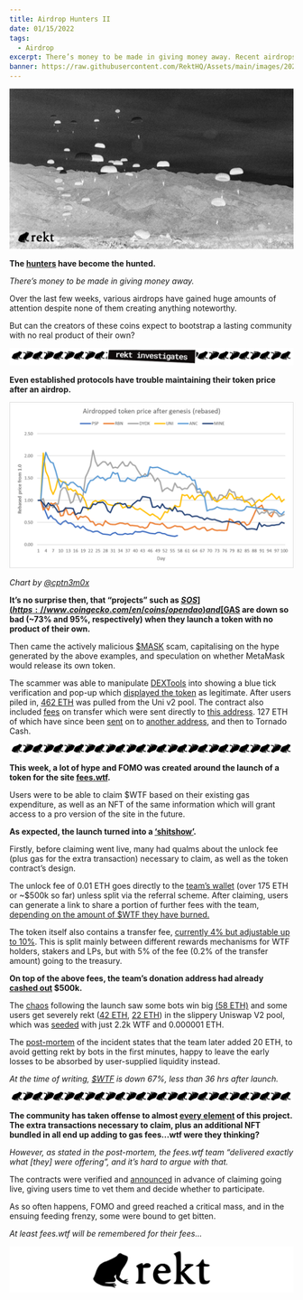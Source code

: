 ```yaml
---
title: Airdrop Hunters II
date: 01/15/2022
tags:
  - Airdrop
excerpt: There’s money to be made in giving money away. Recent airdrops have gained huge amounts of attention. But can the coin creators create a lasting community with no real product of their own?
banner: https://raw.githubusercontent.com/RektHQ/Assets/main/images/2022/01/airdrop2-header.png
---
```

![](https://raw.githubusercontent.com/RektHQ/Assets/main/images/2022/01/airdrop2-header.png)

**The [hunters](https://rekt.news/airdrop-hunters/) have become the hunted.**

_There’s money to be made in giving money away._

Over the last few weeks, various airdrops have gained huge amounts of attention despite none of them creating anything noteworthy.

But can the creators of these coins expect to bootstrap a lasting community with no real product of their own?

![](https://raw.githubusercontent.com/RektHQ/Assets/main/images/2021/09/rekt-investigates-linebreak.png)

**Even established protocols have trouble maintaining their token price after an airdrop.**

![](https://raw.githubusercontent.com/RektHQ/Assets/main/images/2022/01/airdrop2-graph.png)

_Chart by [@cptn3m0x](https://twitter.com/cptn3m0x/status/1480803452754096130)_

**It’s no surprise then, that “projects” such as [$SOS](https://www.coingecko.com/en/coins/opendao) and [$GAS](https://www.coingecko.com/en/coins/gas-dao) are down so bad (~73% and 95%, respectively) when they launch a token with no product of their own.**

Then came the actively malicious [$MASK](https://etherscan.io/address/0x241357313e802e16eeb9380f2b027224e90b56dd) scam, capitalising on the hype generated by the above examples, and speculation on whether MetaMask would release its own token.

The scammer was able to manipulate [DEXTools](https://www.dextools.io/) into showing a blue tick verification and pop-up which [displayed the token](https://twitter.com/cobynft/status/1475569815821733894?t=70hQUG4G4CscBAfrMZNyiw&s=19) as legitimate. After users piled in, [462 ETH](https://etherscan.io/tx/0x32ba9db40a0f8d82c90d6a68c9599148a80872fbc48b93c73085ec8883334076) was pulled from the Uni v2 pool. The contract also included [fees](https://twitter.com/CryptoCatVC/status/1475770783511334916) on transfer which were sent directly to [this address](https://etherscan.io/address/0x8134d909215d577eac4fe2b35623efd1b57d549d#internaltx). 127 ETH of which have since been [sent](https://etherscan.io/tx/0xb13466f6457d699b6b631620b59eb37115c0e56244b24c1ffa0048732c9ff8ad) on to [another address](https://etherscan.io/address/0xbd8cc56e4c4369a2000e188300036eb9f52cd01a), and then to Tornado Cash.

![](https://raw.githubusercontent.com/RektHQ/Assets/main/images/2021/03/rekt-linebreak.png)

**This week, a lot of hype and FOMO was created around the launch of a token for the site [fees.wtf](https://fees.wtf/).**

Users were to be able to claim $WTF based on their existing gas expenditure, as well as an NFT of the same information which will grant access to a pro version of the site in the future.

**As expected, the launch turned into a [‘shitshow’](https://twitter.com/feeswtf/status/1482296554765819904).**

Firstly, before claiming went live, many had qualms about the unlock fee (plus gas for the extra transaction) necessary to claim, as well as the token contract’s design.

The unlock fee of 0.01 ETH goes directly to the [team’s wallet](https://etherscan.io/address/0x5cb7880035bd592a66aad803ce1cdf6aa385e2a1#internaltx) (over 175 ETH or ~$500k so far) unless split via the referral scheme. After claiming, users can generate a link to share a portion of further fees with the team, [depending on the amount of $WTF they have burned.](https://fees.wtf/#/faqs)

The token itself also contains a transfer fee, [currently 4% but adjustable up to 10%](https://twitter.com/0xQuit/status/1481666169505415169). This is split mainly between different rewards mechanisms for WTF holders, stakers and LPs, but with 5% of the fee (0.2% of the transfer amount) going to the treasury.

**On top of the above fees, the team’s donation address had already [cashed out](https://etherscan.io/tx/0x50dddd1022a625f2b08355aca3892b7c86aee4f27db70601f8dc1bb923fe2b0b) $500k.**

The [chaos](https://twitter.com/WazzCrypto/status/1481810582005325829) following the launch saw some bots win big [(58 ETH)](https://etherscan.io/tx/0x1cfac232b226dd81c90f4925716b025d471ea5c16d656b68127a126cae51f8f0) and some users get severely rekt ([42 ETH](https://etherscan.io/tx/0x0c1005a356c8bc6b48529ae9dd048124e89e472d3795fbdafe903ee5b584793c), [22 ETH](https://etherscan.io/tx/0x48699a888f73bf71290615297e6a5929460ddcd5a3dcb4bea0240066ae1e2f9d)) in the slippery Uniswap V2 pool, which was [seeded](https://etherscan.io/tx/0xec34f30b96707bf76f4d65ae3124d94124e6879c01aca3f39d2cba67799546f8) with just 2.2k WTF and 0.000001 ETH.

The [post-mortem](https://medium.com/@feeswtf/fees-wtf-full-transparency-post-mortem-77dce12f4018) of the incident states that the team later added 20 ETH, to avoid getting rekt by bots in the first minutes, happy to leave the early losses to be absorbed by user-supplied liquidity instead.

_At the time of writing, [$WTF](https://www.coingecko.com/en/coins/wtf-token) is down 67%, less than 36 hrs after launch._

![](https://raw.githubusercontent.com/RektHQ/Assets/main/images/2021/03/rekt-linebreak.png) 

**The community has taken offense to almost [every element](https://twitter.com/LefterisJP/status/1481935666363654145) of this project. The extra transactions necessary to claim, plus an additional NFT bundled in all end up adding to gas fees...wtf were they thinking?**

_However, as stated in the post-mortem, the fees.wtf team “delivered exactly what [they] were offering”, and it’s hard to argue with that._

The contracts were verified and [announced](https://twitter.com/feeswtf/status/1481596609926672384) in advance of claiming going live, giving users time to vet them and decide whether to participate.

As so often happens, FOMO and greed reached a critical mass, and in the ensuing feeding frenzy, some were bound to get bitten.

_At least fees.wtf will be remembered for their fees…_

![](https://raw.githubusercontent.com/RektHQ/Assets/main/images/2021/08/rekt-outline-conc.png)


